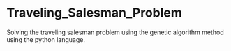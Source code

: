 # Traveling_Salesman_Problem
Solving the traveling salesman problem using the genetic algorithm method using the python language.
